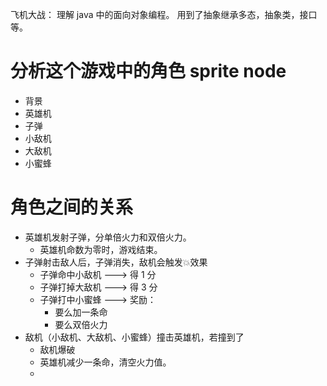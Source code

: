 
飞机大战：
理解 java 中的面向对象编程。
用到了抽象继承多态，抽象类，接口等。

# 分析这个游戏中的角色 sprite node

- 背景
- 英雄机
- 子弹
- 小敌机
- 大敌机
- 小蜜蜂

# 角色之间的关系

- 英雄机发射子弹，分单倍火力和双倍火力。
    + 英雄机命数为零时，游戏结束。
- 子弹射击敌人后，子弹消失，敌机会触发💥效果
    + 子弹命中小敌机 ---> 得 1 分
    + 子弹打掉大敌机 ---> 得 3 分
    + 子弹打中小蜜蜂 ---> 奖励：
        * 要么加一条命
        * 要么双倍火力
- 敌机（小敌机、大敌机、小蜜蜂）撞击英雄机，若撞到了
    +  敌机爆破
    +  英雄机减少一条命，清空火力值。
    +  

